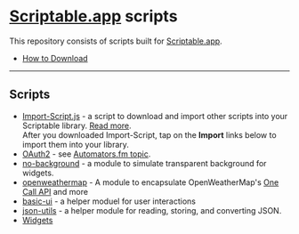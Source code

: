 # [Scriptable.app](https://scriptable.app) scripts

This repository consists of scripts built for [Scriptable.app](https://scriptable.app).

* [How to Download](docs/importing.md)

---
## Scripts
* [Import-Script.js](Import-Script/Import-Script.js) - a script to download and import other scripts into your Scriptable library. [Read more](Import-Script).  
After you downloaded Import-Script, tap on the **Import** links below to import them into your library.
* [OAuth2](OAuth2) - see [Automators.fm topic](https://talk.automators.fm/t/building-a-general-purpose-oauth-redirect-proxy-for-shortcuts-and-scriptable/4420).
* [no-background](http://github.com/supermamon/scriptable-no-background) - a module to simulate transparent background for widgets.
* [openweathermap](openweathermap) - A module to encapsulate OpenWeatherMap's [One Call API](https://openweathermap.org/api/one-call-api) and more
* [basic-ui](utilities/basic-ui.js) - a helper moduel for user interactions
* [json-utils](utilities/json-utils.js) - a helper module for reading, storing, and converting JSON.
* [Widgets](docs/widgets.md)
